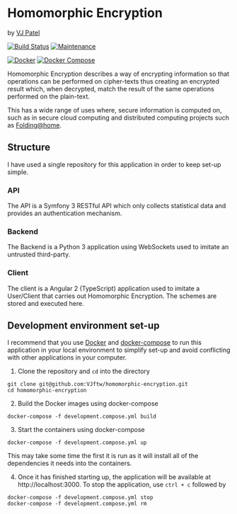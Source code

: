 # Homomorphic Encryption
by [VJ Patel](https://vjpatel.me)

[![Build Status](https://ci.vjpatel.me/job/homomorphic-encryption/branch/master/badge/icon)](https://ci.vjpatel.me/job/homomorphic-encryption/branch/master/)
[![Maintenance](https://img.shields.io/maintenance/yes/2016.svg?maxAge=2592000)]()

[![Docker](https://img.shields.io/badge/docker-1.11.0-blue.svg?maxAge=2592000)]()
[![Docker Compose](https://img.shields.io/badge/docker--compose-1.7.0-blue.svg?maxAge=2592000)]()

Homomorphic Encryption describes a way of encrypting information so that operations can be performed on cipher-texts thus creating an encrypted result which, when decrypted, match the result of the same operations performed on the plain-text.

This has a wide range of uses where, secure information is computed on, such as in secure cloud computing and distributed computing projects such as [Folding@home](https://folding.stanford.edu/).

## Structure
I have used a single repository for this application in order to keep set-up simple.
### API
The API is a Symfony 3 RESTful API which only collects statistical data and provides an authentication mechanism.
### Backend
The Backend is a Python 3 application using WebSockets used to imitate an untrusted third-party.
### Client
The client is a Angular 2 (TypeScript) application used to imitate a User/Client that carries out Homomorphic Encryption. The schemes are stored and executed here.

## Development environment set-up
I recommend that you use [Docker](https://docs.docker.com/engine/installation/) and [docker-compose](https://docs.docker.com/compose/install/) to run this application in your local environment to simplify set-up and avoid conflicting with other applications in your computer.

1. Clone the repository and `cd` into the directory
```
git clone git@github.com:VJftw/homomorphic-encryption.git
cd homomorphic-encryption
```

2. Build the Docker images using docker-compose
```
docker-compose -f development.compose.yml build
```

3. Start the containers using docker-compose
```
docker-compose -f development.compose.yml up
```
This may take some time the first it is run as it will install all of the dependencies it needs into the containers.

4. Once it has finished starting up, the application will be available at http://localhost:3000.
To stop the application, use `ctrl + c` followed by
```
docker-compose -f development.compose.yml stop
docker-compose -f development.compose.yml rm
```
